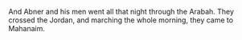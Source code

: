 And Abner and his men went all that night through the Arabah. They crossed the Jordan, and marching the whole morning, they came to Mahanaim.
